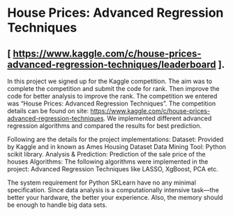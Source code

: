 # House Prices: Advanced Regression Techniques
## [ https://www.kaggle.com/c/house-prices-advanced-regression-techniques/leaderboard ].

In this project we signed up for the Kaggle competition. The aim was to complete the competition and submit the code for rank. Then improve the code for better analysis to improve the rank. The competition we entered was “House Prices: Advanced Regression Techniques”. The competition details can be found on site: https://www.kaggle.com/c/house-prices-advanced-regression-techniques. We implemented different advanced regression algorithms and compared the results for best prediction.

Following are the details for the project implementations: Dataset: Provided by Kaggle and in known as Ames Housing Dataset Data Mining Tool: Python scikit library. Analysis & Prediction: Prediction of the sale price of the houses Algorithms: The following algorithms were implemented in the project: Advanced Regression Techniques like LASSO, XgBoost, PCA etc.

The system requirement for Python SKLearn have no any minimal specification. Since data analysis is a computationally intensive task—the better your hardware, the better your experience. Also, the memory should be enough to handle big data sets.
